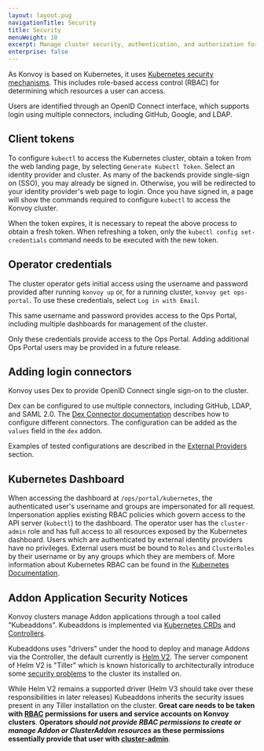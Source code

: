 ```yaml
---
layout: layout.pug
navigationTitle: Security
title: Security
menuWeight: 10
excerpt: Manage cluster security, authentication, and authorization for the Konvoy cluster
enterprise: false
---
```


As Konvoy is based on Kubernetes, it uses [Kubernetes security mechanisms].
This includes role-based access control (RBAC) for determining which resources a user can access.

Users are identified through an OpenID Connect interface, which supports login using multiple connectors, including GitHub, Google, and LDAP.

## Client tokens

To configure `kubectl` to access the Kubernetes cluster, obtain a token from the web landing page, by selecting `Generate Kubectl Token`.
Select an identity provider and cluster.
As many of the backends provide single-sign on (SSO), you may already be signed in.
Otherwise, you will be redirected to your identity provider's web page to login.
Once you have signed in, a page will show the commands required to configure `kubectl` to access the Konvoy cluster.

When the token expires, it is necessary to repeat the above process to obtain a fresh token.
When refreshing a token, only the `kubectl config set-credentials` command needs to be executed with the new token.

## Operator credentials

The cluster operator gets initial access using the username and password provided after running `konvoy up` or, for a running cluster, `konvoy get ops-portal`.
To use these credentials, select `Log in with Email`.

This same username and password provides access to the Ops Portal, including multiple dashboards for management of the cluster.

Only these credentials provide access to the Ops Portal.
Adding additional Ops Portal users may be provided in a future release.

## Adding login connectors

Konvoy uses Dex to provide OpenID Connect single sign-on to the cluster.

Dex can be configured to use multiple connectors, including GitHub, LDAP, and SAML 2.0.
The [Dex Connector documentation] describes how to configure different connectors.
The configuration can be added as the `values` field in the `dex` addon.

Examples of tested configurations are described in the [External Providers] section.

## Kubernetes Dashboard

When accessing the dashboard at `/ops/portal/kubernetes`, the authenticated user's username and groups are impersonated for all request. Impersonation applies existing RBAC policies which govern access to the API server (`kubectl`) to the dashboard. The operator user has the `cluster-admin` role and has full access to all resources exposed by the Kubernetes dashboard. Users which are authenticated by external identity providers have no privileges. External users must be bound to `Roles` and `ClusterRoles` by their username or by any groups which they are members of. More information about Kubernetes RBAC can be found in the [Kubernetes Documentation](https://kubernetes.io/docs/reference/access-authn-authz/rbac/).

## Addon Application Security Notices

Konvoy clusters manage Addon applications through a tool called "Kubeaddons". Kubeaddons is implemented via [Kubernetes CRDs](https://kubernetes.io/docs/concepts/extend-kubernetes/api-extension/custom-resources/) and [Controllers](https://kubernetes.io/docs/concepts/architecture/controller/).

Kubeaddons uses "drivers" under the hood to deploy and manage Addons via the Controller, the default currently is [Helm V2](https://helm.sh). The server component of Helm V2 is "Tiller" which is known historically to architecturally introduce some [security problems](https://v2.helm.sh/docs/securing_installation/) to the cluster its installed on.

While Helm V2 remains a supported driver (Helm V3 should take over these responsibilities in later releases) Kubeaddons inherits the security issues present in any Tiller installation on the cluster. **Great care needs to be taken with [RBAC](https://kubernetes.io/docs/reference/access-authn-authz/rbac/) permissions for users and service accounts on Konvoy clusters**. **Operators *should not provide RBAC permissions to create or manage Addon or ClusterAddon resources* as these permissions essentially provide that user with [cluster-admin](https://kubernetes.io/docs/reference/access-authn-authz/rbac/#user-facing-roles)**.

[Dex Connector documentation]: https://github.com/dexidp/dex/tree/master/Documentation/connectors
[External Providers]: ./external-idps
[Kubernetes security mechanisms]: https://kubernetes.io/docs/reference/access-authn-authz/controlling-access/
